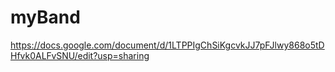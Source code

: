 # myBand

https://docs.google.com/document/d/1LTPPIgChSiKgcvkJJ7pFJlwy868o5tDHfvk0ALFvSNU/edit?usp=sharing

